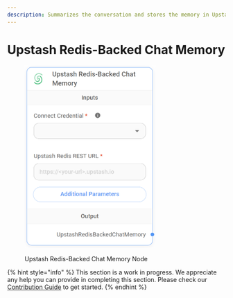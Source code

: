 ```yaml
---
description: Summarizes the conversation and stores the memory in Upstash Redis server.
---
```


# Upstash Redis-Backed Chat Memory

<figure><img src="../../../.gitbook/assets/image (112).png" alt="" width="302"><figcaption><p>Upstash Redis-Backed Chat Memory Node</p></figcaption></figure>

{% hint style="info" %}
This section is a work in progress. We appreciate any help you can provide in completing this section. Please check our [Contribution Guide](../../../contributing/) to get started.
{% endhint %}
